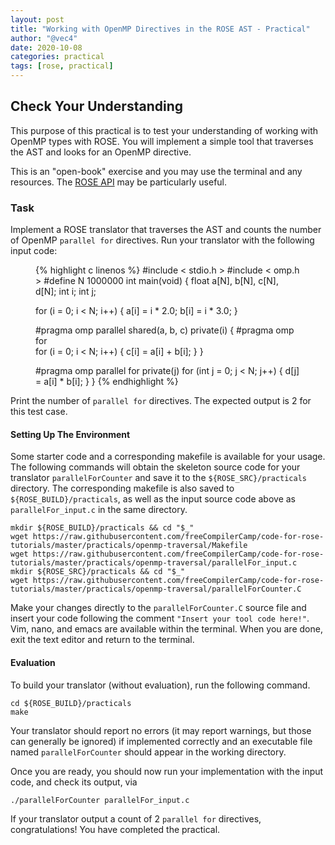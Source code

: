 ```yaml
---
layout: post
title: "Working with OpenMP Directives in the ROSE AST - Practical"
author: "@vec4"
date: 2020-10-08
categories: practical
tags: [rose, practical]
---
```


## Check Your Understanding ##
This purpose of this practical is to test your understanding of working with OpenMP types with ROSE. You will implement a simple tool that traverses the AST and looks for an OpenMP directive.

This is an "open-book" exercise and you may use the terminal and any resources. The [ROSE API](http://rosecompiler.org/ROSE_HTML_Reference/index.html) may be particularly useful.

### Task ###
Implement a ROSE translator that traverses the AST and counts the number of OpenMP `parallel for` directives. Run your translator with the following input code:

<figure class="lineno-container">
{% highlight c linenos %}
#include < stdio.h >
#include < omp.h >
#define N 1000000
int main(void) {
  float a[N], b[N], c[N], d[N];
  int i;
  int j;

  for (i = 0; i < N; i++) {
    a[i] = i * 2.0;
    b[i] = i * 3.0;
  }

  #pragma omp parallel shared(a, b, c) private(i)
  {
    #pragma omp for             
    for (i = 0; i < N; i++) {
      c[i] = a[i] + b[i];
    }
  }

  #pragma omp parallel for private(j)
  for (int j = 0; j < N; j++) {
    d[j] = a[i] * b[i];
  }
}
{% endhighlight %}
</figure>

Print the number of `parallel for` directives. The expected output is 2 for this test case.

#### Setting Up The Environment ####
Some starter code and a corresponding makefile is available for your usage. The following commands will obtain the skeleton source code for your translator `parallelForCounter` and save it to the `${ROSE_SRC}/practicals` directory. The corresponding makefile is also saved to `${ROSE_BUILD}/practicals`, as well as the input source code above as `parallelFor_input.c` in the same directory.

```.term1
mkdir ${ROSE_BUILD}/practicals && cd "$_"
wget https://raw.githubusercontent.com/freeCompilerCamp/code-for-rose-tutorials/master/practicals/openmp-traversal/Makefile
wget https://raw.githubusercontent.com/freeCompilerCamp/code-for-rose-tutorials/master/practicals/openmp-traversal/parallelFor_input.c
mkdir ${ROSE_SRC}/practicals && cd "$_"
wget https://raw.githubusercontent.com/freeCompilerCamp/code-for-rose-tutorials/master/practicals/openmp-traversal/parallelForCounter.C
```

Make your changes directly to the `parallelForCounter.C` source file and insert your code following the comment `"Insert your tool code here!"`. Vim, nano, and emacs are available within the terminal. When you are done, exit the text editor and return to the terminal.

#### Evaluation ####
To build your translator (without evaluation), run the following command.
```.term1
cd ${ROSE_BUILD}/practicals
make
```
Your translator should report no errors (it may report warnings, but those can generally be ignored) if implemented correctly and an executable file named `parallelForCounter` should appear in the working directory.

Once you are ready, you should now run your implementation with the input code, and check its output, via
```.term1
./parallelForCounter parallelFor_input.c
```
If your translator output a count of 2 `parallel for` directives, congratulations! You have completed the practical.
